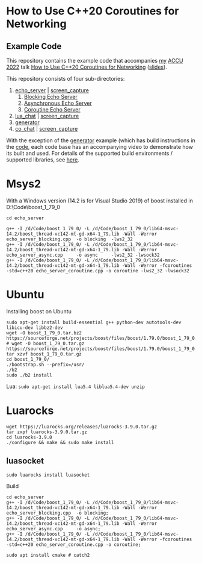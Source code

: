 # How to Use C++20 Coroutines for Networking

## Example Code

This repository contains the example code that accompanies [my](http://www.james-pascoe.com)
 [ACCU 2022](https://accu.org/conf-news/2022/2022-01-21-accu2022schedulepubished/) talk
[How to Use C++20 Coroutines for Networking](https://accu.digital-medium.co.uk/session/how-to-use-c20-coroutines-for-networking/) ([slides](https://jamespascoe.github.io/accu2022)).

 This repository consists of four sub-directories:

1. [echo_server](https://github.com/jamespascoe/accu2022-example-code/tree/master/echo_server) | [screen_capture](https://jamespascoe.github.io/accu2022/#/5/3)
    1. [Blocking Echo Server](https://github.com/jamespascoe/accu2022-example-code/blob/master/echo_server/echo_server_blocking.cpp)
    2. [Asynchronous Echo Server](https://github.com/jamespascoe/accu2022-example-code/blob/master/echo_server/echo_server_async.cpp)
    3. [Coroutine Echo Server](https://github.com/jamespascoe/accu2022-example-code/blob/master/echo_server/echo_server_coroutine.cpp)
2. [lua_chat](https://github.com/jamespascoe/accu2022-example-code/tree/master/lua_chat/lua_chat.lua) | [screen_capture](https://jamespascoe.github.io/accu2022/#/6/7)
3. [generator](https://github.com/jamespascoe/accu2022-example-code/tree/master/generator/card_dealer.cpp)
4. [co_chat](https://github.com/jamespascoe/accu2022-example-code/tree/master/co_chat/co_chat.cpp) | [screen_capture](https://jamespascoe.github.io/accu2022/#/8/2)

With the exception of the [generator](https://github.com/jamespascoe/accu2022-example-code/tree/master/generator/) example (which has build instructions in the [code](https://github.com/jamespascoe/accu2022-example-code/tree/master/generator/card_dealer.cpp), each code base has an accompanying video to demonstrate how its built and used. For details of the supported build environments / supported libraries, see [here](https://jamespascoe.github.io/accu2022/#/4/0/6).

# Msys2
With a Windows version (14.2 is for Visual Studio 2019) of boost installed in D:\Code\boost_1_79_0
```
cd echo_server

g++ -I /d/Code/boost_1_79_0/ -L /d/Code/boost_1_79_0/lib64-msvc-14.2/boost_thread-vc142-mt-gd-x64-1_79.lib -Wall -Werror echo_server_blocking.cpp  -o blocking  -lws2_32
g++ -I /d/Code/boost_1_79_0/ -L /d/Code/boost_1_79_0/lib64-msvc-14.2/boost_thread-vc142-mt-gd-x64-1_79.lib -Wall -Werror echo_server_async.cpp     -o async     -lws2_32 -lwsock32
g++ -I /d/Code/boost_1_79_0/ -L /d/Code/boost_1_79_0/lib64-msvc-14.2/boost_thread-vc142-mt-gd-x64-1_79.lib -Wall -Werror -fcoroutines -std=c++20 echo_server_coroutine.cpp -o coroutine -lws2_32 -lwsock32
```

# Ubuntu
Installing boost on Ubuntu
```
sudo apt-get install build-essential g++ python-dev autotools-dev libicu-dev libbz2-dev
wget -O boost_1_79_0.tar.bz2 https://sourceforge.net/projects/boost/files/boost/1.79.0/boost_1_79_0.tar.bz2/download
# wget -O boost_1_79_0.tar.gz https://sourceforge.net/projects/boost/files/boost/1.79.0/boost_1_79_0.tar.gz/download
tar xzvf boost_1_79_0.tar.gz
cd boost_1_79_0/
./bootstrap.sh --prefix=/usr/
./b2
sudo ./b2 install
```

Lua: `sudo apt-get install lua5.4 liblua5.4-dev unzip`

# Luarocks
```
wget https://luarocks.org/releases/luarocks-3.9.0.tar.gz
tar zxpf luarocks-3.9.0.tar.gz
cd luarocks-3.9.0
./configure && make && sudo make install
```

## luasocket
```
sudo luarocks install luasocket
```



Build
```
cd echo_server
g++ -I /d/Code/boost_1_79_0/ -L /d/Code/boost_1_79_0/lib64-msvc-14.2/boost_thread-vc142-mt-gd-x64-1_79.lib -Wall -Werror echo_server_blocking.cpp  -o blocking;
g++ -I /d/Code/boost_1_79_0/ -L /d/Code/boost_1_79_0/lib64-msvc-14.2/boost_thread-vc142-mt-gd-x64-1_79.lib -Wall -Werror echo_server_async.cpp     -o async;
g++ -I /d/Code/boost_1_79_0/ -L /d/Code/boost_1_79_0/lib64-msvc-14.2/boost_thread-vc142-mt-gd-x64-1_79.lib -Wall -Werror -fcoroutines -std=c++20 echo_server_coroutine.cpp -o coroutine;
```

```
sudo apt install cmake # catch2
```